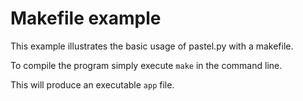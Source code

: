 # Makefile example

This example illustrates the basic usage of pastel.py with a makefile.

To compile the program simply execute `make` in the command line.

This will produce an executable `app` file.
